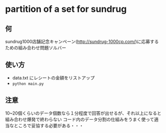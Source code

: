 # partition of a set for sundrug

## 何

sundrug1000店舗記念キャンペーン(http://sundrug-1000cp.com/)に応募するための組み合わせ問題ソルバー

## 使い方

- data.txt にレシートの金額をリストアップ
- `python main.py`

## 注意

10~20個くらいのデータ個数なら１分程度で回答が出せるが、それ以上になると組み合わせ爆発で終わらない
コード内のデータ分割の仕組みをうまく使って適当なところで妥協する必要がある・・・

